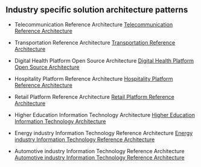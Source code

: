 ## Industry specific solution architecture patterns

- Telecommunication Reference Architecture
[Telecommunication Reference Architecture](Telecommunication-reference-architecture-pattern.md)

- Transportation Reference Architecture
[Transportation Reference Architecture](Effective-ground-transportation-architecture-pattern.md)

- Digital Health Platform Open Source Architecture
[Digital Health Platform Open Source Architecture](Digital-Health-Platform-Open-Source-Architecture.md)

- Hospitality Platform Reference Architecture
[Hospitality Platform Reference Architecture](Hospitality-Platform-Reference-Architecture-WSO2.md)

- Retail Platform Reference Architecture
[Retail Platform Reference Architecture](future-retail-a-business-and-technical-architecture.md)

- Higher Education Information Technology Architecture [Higher Education Information Technology Architecture](Higher-Education-Information-Technology-Architecture.md)

- Energy industry Information Technology Reference Architecture [Energy industry Information Technology Reference Architecture](Energy-Information-Technology-Reference-Architecture.md)

- Automotive industry Information Technology Reference Architecture [Automotive industry Information Technology Reference Architecture](Automotive-Industry-Information-Technology-Reference-Architecture.md)
